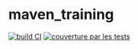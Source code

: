 # maven_training
[![build CI](https://github.com/kohashi20/maven_training/workflows/Build/badge.svg)](https://github.com/kohashi20/maven_training/actions)
[![couverture par les tests](https://codecov.io/gh/kohashi20/maven_training/branch/main/graph/badge.svg?token=3R4WAxjY7K)](https://codecov.io/gh/kohashi20/maven_training)
